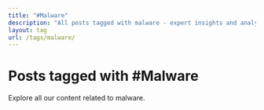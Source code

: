 ```yaml
---
title: "#Malware"
description: "All posts tagged with malware - expert insights and analysis"
layout: tag
url: /tags/malware/
---
```


# Posts tagged with #Malware

Explore all our content related to malware.
